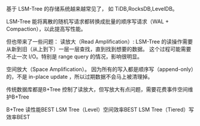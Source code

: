 


基于 LSM-Tree 的存储系统越来越常见了，
如 TiDB,RocksDB,LevelDB。

LSM-Tree 能将离散的随机写请求都转换成批量的顺序写请求（WAL + Compaction），以此提高写性能。

但也带来了一些问题：
读放大（Read Amplification）:
LSM-Tree 的读操作需要从新到旧（从上到下）一层一层查找，直到找到想要的数据。
这个过程可能需要不止一次 I/O。特别是 range query 的情况，影响很明显。

空间放大（Space Amplification）。
因为所有的写入都是顺序写（append-only）的，不是 in-place update ，所以过期数据不会马上被清理掉。


传统数据库都是B+Tree
控制了读放大，但写放大有点问题，需要花费事件空间维护B+Tree

B+Tree 读性能BEST
LSM Tree（Level）空间效率BEST
LSM Tree（Tiered）写效率BEST
